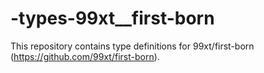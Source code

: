 # -types-99xt__first-born
This repository contains type definitions for 99xt/first-born (https://github.com/99xt/first-born).
